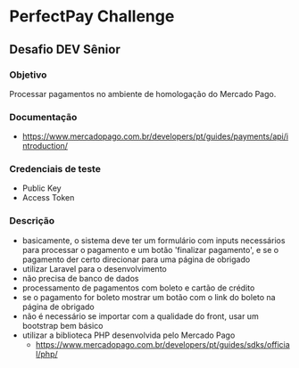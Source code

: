 # PerfectPay Challenge

## Desafio DEV Sênior

### Objetivo

Processar pagamentos no ambiente de homologação do Mercado Pago.


### Documentação

- https://www.mercadopago.com.br/developers/pt/guides/payments/api/introduction/


### Credenciais de teste

- Public Key
- Access Token


### Descrição

- basicamente, o sistema deve ter um formulário com inputs necessários para processar o pagamento
e um botão 'finalizar pagamento', e se o pagamento der certo direcionar para uma página de obrigado
- utilizar Laravel para o desenvolvimento
- não precisa de banco de dados
- processamento de pagamentos com boleto e cartão de crédito
- se o pagamento for boleto mostrar um botão com o link do boleto na página de obrigado
- não é necessário se importar com a qualidade do front, usar um bootstrap bem básico
- utilizar a biblioteca PHP desenvolvida pelo Mercado Pago
  - https://www.mercadopago.com.br/developers/pt/guides/sdks/official/php/
